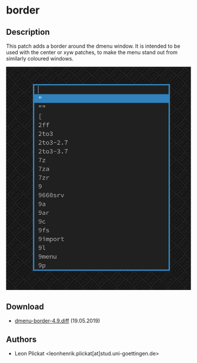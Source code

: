 border
======

Description
-----------
This patch adds a border around the dmenu window. It is intended to be used with
the center or xyw patches, to make the menu stand out from similarly coloured
windows.


![dmenu border screenshot](dmenu_border.png)

Download
--------
* [dmenu-border-4.9.diff](dmenu-border-4.9.diff) (19.05.2019)

Authors
-------
* Leon Plickat <leonhenrik.plickat[at]stud.uni-goettingen.de>
